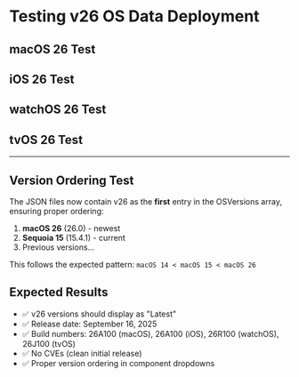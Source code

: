 # Testing v26 OS Data Deployment

## macOS 26 Test

<LatestFeatures title="26" platform="macOS" />

## iOS 26 Test

<LatestFeatures title="26" platform="iOS" />

## watchOS 26 Test

<LatestFeatures title="26" platform="watchOS" />

## tvOS 26 Test

<LatestFeatures title="26" platform="tvOS" />

---

## Version Ordering Test

The JSON files now contain v26 as the **first** entry in the OSVersions array, ensuring proper ordering:

1. **macOS 26** (26.0) - newest
2. **Sequoia 15** (15.4.1) - current
3. Previous versions...

This follows the expected pattern: `macOS 14 < macOS 15 < macOS 26`

## Expected Results

- ✅ v26 versions should display as "Latest" 
- ✅ Release date: September 16, 2025
- ✅ Build numbers: 26A100 (macOS), 26A100 (iOS), 26R100 (watchOS), 26J100 (tvOS)
- ✅ No CVEs (clean initial release)
- ✅ Proper version ordering in component dropdowns